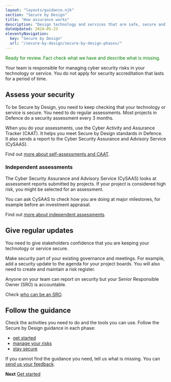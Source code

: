 ```yaml
---
layout: "layouts/guidance.njk"
section: "Secure by Design"
title: "How assurance works"
description: "Design technology and services that are safe, secure and resilient to cyber attack."
dateUpdated: 2024-05-23
eleventyNavigation:
  key: "Secure by Design"
  url: "/secure-by-design/secure-by-design-phases/"
---
```

<p class="govuk-body" style="color:green">
Ready for review. Fact check what we have and describe what is missing.
</p> 

Your team is responsible for managing cyber security risks in your technology or service. You do not apply for security accreditation that lasts for a period of time. 

## Assess your security

To be Secure by Design, you need to keep checking that your technology or service is secure. You need to do regular assessments. Most projects in Defence do a security assessment every 3 months. 

When you do your assessments, use the Cyber Activity and Assurance Tracker (CAAT). It helps you meet Secure by Design standards in Defence. It also sends a report to the Cyber Security Assurance and Advisory Service (CySAAS).

Find out [more about self-assessments and CAAT](). 

### Independent assessments

The Cyber Security Assurance and Advisory Service (CySAAS) looks at assessment reports submitted by projects. If your project is considered high risk, you might be selected for an assessment.  

You can ask CySAAS to check how you are doing at major milestones, for example before an investment appraisal. 

Find out [more about independent assessments]().


## Give regular updates

You need to give stakeholders confidence that you are keeping your technology or service secure. 

Make security part of your existing governance and meetings. For example, add a security update to the agenda for your project boards. You will also need to create and maintain a risk register. 

Anyone on your team can report on security but your Senior Responsible Owner (SRO) is accountable. 

Check [who can be an SRO](/secure-by-design-phases/who-needs-to-do-this).

## Follow the guidance

Check the activities you need to do and the tools you can use. Follow the Secure by Design guidance in each phase: 
 
- [get started]()
- [manage your risks]()
- [stay secure]()

If you cannot find the guidance you need, tell us what is missing. You can [send us your feedback](). 


**Next**
[Get started](/secure-by-design/get-started/)
